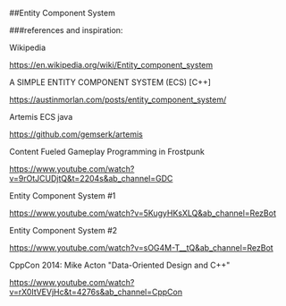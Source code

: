 
##Entity Component System




###references and inspiration:

Wikipedia

https://en.wikipedia.org/wiki/Entity_component_system

A SIMPLE ENTITY COMPONENT SYSTEM (ECS) [C++]

https://austinmorlan.com/posts/entity_component_system/

Artemis ECS java

https://github.com/gemserk/artemis

Content Fueled Gameplay Programming in Frostpunk

https://www.youtube.com/watch?v=9rOtJCUDjtQ&t=2204s&ab_channel=GDC

Entity Component System #1

https://www.youtube.com/watch?v=5KugyHKsXLQ&ab_channel=RezBot

Entity Component System #2

https://www.youtube.com/watch?v=sOG4M-T__tQ&ab_channel=RezBot

CppCon 2014: Mike Acton "Data-Oriented Design and C++"

https://www.youtube.com/watch?v=rX0ItVEVjHc&t=4276s&ab_channel=CppCon
